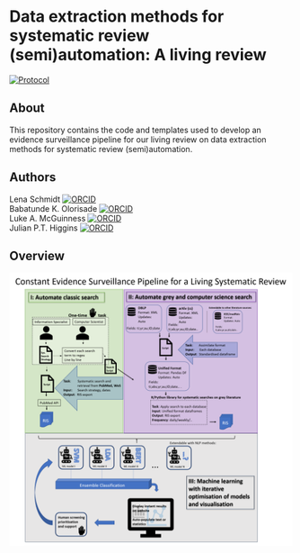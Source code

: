 # Data extraction methods for systematic review (semi)automation: A living review
[![Protocol](https://img.shields.io/badge/Protocol-10.12688%2Ff1000research.22781.1-green)](https://doi.org/10.12688/f1000research.22781.1)

## About
This repository contains the code and templates used to develop an evidence surveillance pipeline for our living review on data extraction methods for systematic review (semi)automation.

## Authors
Lena Schmidt [![ORCID](https://orcid.org/sites/default/files/images/orcid_16x16.png)](http://orcid.org/0000-0003-0709-8226)  
Babatunde K. Olorisade [![ORCID](https://orcid.org/sites/default/files/images/orcid_16x16.png)](https://orcid.org/0000-0003-3196-0111)  
Luke A. McGuinness [![ORCID](https://orcid.org/sites/default/files/images/orcid_16x16.png)](https://orcid.org/0000-0001-8730-9761)  
Julian P.T. Higgins  [![ORCID](https://orcid.org/sites/default/files/images/orcid_16x16.png)](http://orcid.org/0000-0002-8323-2514)

## Overview

![](pictures/Pipeline.png)
